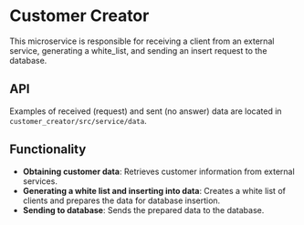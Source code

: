 # Customer Creator

This microservice is responsible for receiving a client from an external service, generating a white_list, and sending an insert request to the database.

## API

Examples of received (request) and sent (no answer) data are located in `customer_creator/src/service/data`.

## Functionality

- **Obtaining customer data**: Retrieves customer information from external services.
- **Generating a white list and inserting into data**: Creates a white list of clients and prepares the data for database insertion.
- **Sending to database**: Sends the prepared data to the database.


